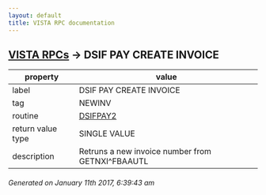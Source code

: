```yaml
---
layout: default
title: VISTA RPC documentation
---
```




## [VISTA RPCs](TableOfContent.md) &#8594; DSIF PAY CREATE INVOICE 

 property | value 
--- | --- 
 label | DSIF PAY CREATE INVOICE
 tag | NEWINV
 routine | [DSIFPAY2](http://code.osehra.org/dox/Routine_DSIFPAY2_source.html)
 return value type | SINGLE VALUE
 description | Retruns a new invoice number from GETNXI^FBAAUTL




 ###### Generated on January 11th 2017, 6:39:43 am
